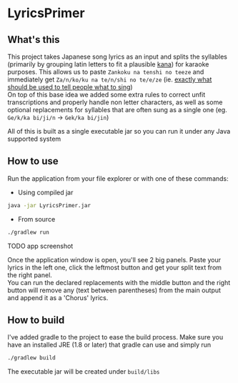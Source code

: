 # LyricsPrimer

## What's this

This project takes Japanese song lyrics as an input and splits the syllables (primarily by grouping latin letters to fit a plausible [kana](https://en.wikipedia.org/wiki/Kana)) for karaoke purposes. This allows us to paste `Zankoku na tenshi no teeze` and immediately get `Za/n/ko/ku na te/n/shi no te/e/ze` (ie. [exactly what should be used to tell people what to sing](https://youtu.be/nU21rCWkuJw?t=68))  
On top of this base idea we added some extra rules to correct unfit transcriptions and properly handle non letter characters, as well as some optional replacements for syllables that are often sung as a single one (eg. `Ge/k/ka bi/ji/n` -> `Gek/ka bi/jin`)

All of this is built as a single executable jar so you can run it under any Java supported system

## How to use

Run the application from your file explorer or with one of these commands:
- Using compiled jar
```bash
java -jar LyricsPrimer.jar
```
- From source
```bash
./gradlew run
```

TODO app screenshot

Once the application window is open, you'll see 2 big panels. Paste your lyrics in the left one, click the leftmost button and get your split text from the right panel.  
You can run the declared replacements with the middle button and the right button will remove any (text between parentheses) from the main output and append it as a 'Chorus' lyrics.

## How to build

I've added gradle to the project to ease the build process. Make sure you have an installed JRE (1.8 or later) that gradle can use and simply run
```bash
./gradlew build
```
The executable jar will be created under `build/libs`